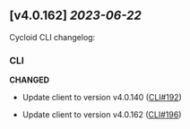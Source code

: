 ## [v4.0.162] _2023-06-22_

Cycloid CLI changelog:

### CLI
**CHANGED**
- Update client to version v4.0.140 ([CLI#192])

- Update client to version v4.0.162 ([CLI#196])


[CLI#192]: https://github.com/cycloidio/cycloid-cli/pull/192
[CLI#196]: https://github.com/cycloidio/cycloid-cli/pull/196
